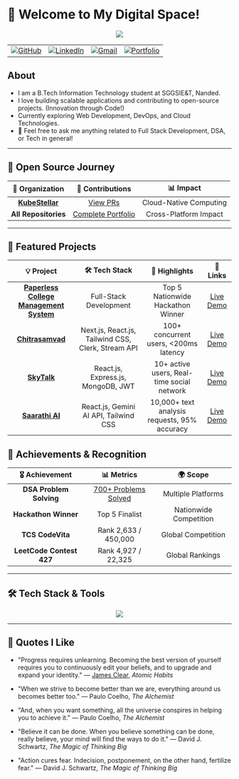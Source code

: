 # 👋 Welcome to My Digital Space!

<!-- ----------- HEAD SECTION ------------ -->
<p align="center">
  <img src="https://readme-typing-svg.herokuapp.com?color=3B82F6&size=30&center=true&vCenter=true&width=550&height=70&lines=Hey+There+👋,+I'm+Gaurav;Full+Stack+Developer+🚀;Open+Source+Enthusiast+🌟;Problem+Solver+💻;Tech+Explorer+🔍;">
</p>

<div align="center">
<table>
  <tr>
    <td><a href="https://github.com/GauravDeshmukh0909"><img src="https://img.shields.io/github/followers/GauravDeshmukh0909.svg?label=GitHub&style=social" alt="GitHub"></a></td>
    <td><a href="https://linkedin.com/in/gaurav-deshmukh-32a460276/"><img src="https://img.shields.io/badge/LinkedIn--_.svg?style=social&logo=linkedin" alt="LinkedIn"></a></td>
    <td><a href="mailto:gauravdeshmukh0909@gmail.com"><img src="https://img.shields.io/badge/Gmail--_.svg?style=social&logo=gmail" alt="Gmail"></a></td>
    <td><a href="https://gauravdeshmukh.tech"><img src="https://img.shields.io/badge/Portfolio--_.svg?style=social&logo=vercel" alt="Portfolio"></a></td>
  </tr>
</table>
</div>

## About
- I am a B.Tech Information Technology student at SGGSIE&T, Nanded.
- I love building scalable applications and contributing to open-source projects. (Innovation through Code!)
- Currently exploring Web Development, DevOps, and Cloud Technologies.
- 💬 Feel free to ask me anything related to Full Stack Development, DSA, or Tech in general!

---

## 🌟 Open Source Journey

<div align="center">

| 🎯 **Organization** | 🚀 **Contributions** | 📊 **Impact** |
|:---:|:---:|:---:|
| **[KubeStellar](https://github.com/kubestellar)** | [View PRs](https://github.com/pulls?q=is%3Apr+author%3AGauravDeshmukh0909+org%3Akubestellar) | Cloud-Native Computing |
| **All Repositories** | [Complete Portfolio](https://github.com/pulls?q=is%3Apr+author%3AGauravDeshmukh0909) | Cross-Platform Impact |

</div>

---

## 🚀 Featured Projects

<div align="center">

| 💡 **Project** | 🛠️ **Tech Stack** | 🌟 **Highlights** | 🔗 **Links** |
|:---:|:---:|:---:|:---:|
| **[Paperless College Management System ](https://github.com/akashm011/hackfusion-project)** | Full-Stack Development | Top 5 Nationwide Hackathon Winner | [Live Demo](https://hackfusion-project.vercel.app) |
| **[Chitrasamvad](https://github.com/GAURAV8520/ConnectHub)** | Next.js, React.js, Tailwind CSS, Clerk, Stream API | 100+ concurrent users, <200ms latency | [Live Demo](http://www.chitrasamvad.site) |
| **[SkyTalk](https://github.com/GAURAV8520/SkyTalk)** | React.js, Express.js, MongoDB, JWT | 10+ active users, Real-time social network | [Live Demo](https://skytalk-19j6.onrender.com) |
| **[Saarathi AI](https://github.com/GAURAV8520/Gemini_Ai-Clone)** | React.js, Gemini AI API, Tailwind CSS | 10,000+ text analysis requests, 95% accuracy | [Live Demo](https://gemini-ai-clone-kohl.vercel.app/) |


</div>

## 🏅 Achievements & Recognition

<div align="center">

| 🎖️ **Achievement** | 📊 **Metrics** | 🌍 **Scope** |
|:---:|:---:|:---:|
| **DSA Problem Solving** | [700+ Problems Solved](https://codolio.com/profile/gaurav9999) | Multiple Platforms |
| **Hackathon Winner** | Top 5 Finalist | Nationwide Competition |
| **TCS CodeVita** | Rank 2,633 / 450,000 | Global Competition |
| **LeetCode Contest 427** | Rank 4,927 / 22,325 | Global Rankings |


</div>

---

## 🛠️ Tech Stack & Tools


<div align="center">

<img src="https://skillicons.dev/icons?i=js,ts,python,java,html,css,react,nodejs,express,django,bootstrap,tailwind,mysql,mongodb,postgresql,git,github,docker,aws,vercel,netlify,figma&theme=dark" />

</div>

---

## 📖 Quotes I Like

- "Progress requires unlearning. Becoming the best version of yourself requires you to continuously edit your beliefs, and to upgrade and expand your identity." — [James Clear](https://en.wikipedia.org/wiki/James_Clear), *Atomic Habits*

- "When we strive to become better than we are, everything around us becomes better too." — Paulo Coelho, *The Alchemist*

- "And, when you want something, all the universe conspires in helping you to achieve it." — Paulo Coelho, *The Alchemist*

- "Believe it can be done. When you believe something can be done, really believe, your mind will find the ways to do it." — David J. Schwartz, *The Magic of Thinking Big*

- "Action cures fear. Indecision, postponement, on the other hand, fertilize fear." — David J. Schwartz, *The Magic of Thinking Big*



